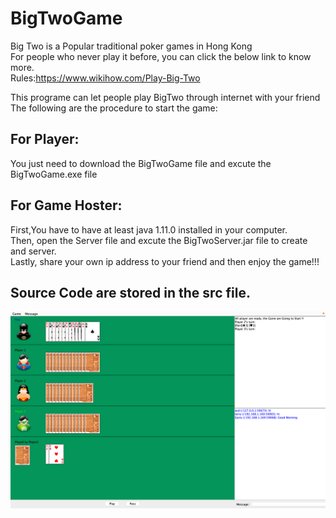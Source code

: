 # BigTwoGame
Big Two is a Popular traditional poker games in Hong Kong<br />
For people who never play it before, you can click the below link to know more.<br />
Rules:https://www.wikihow.com/Play-Big-Two

This programe can let people play BigTwo through internet with your friend<br />
The following are the procedure to start the game:<br />

## For Player:
You just need to download the BigTwoGame file and excute the BigTwoGame.exe file<br />

## For Game Hoster:
First,You have to have at least java 1.11.0 installed in your computer.<br />
Then, open the Server file and excute the BigTwoServer.jar file to create and server.<br />
Lastly, share your own ip address to your friend and then enjoy the game!!!<br />

## Source Code are stored in the src file.

<img src="https://github.com/bigbigphone2/BigTwoGame/blob/main/Screenshot%202021-12-13%20at%2010.12.58%20PM.png" width=800 >
